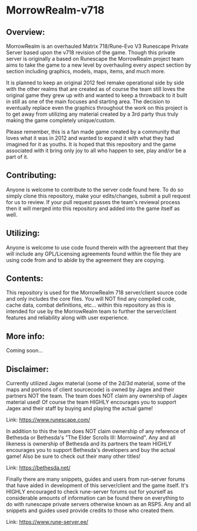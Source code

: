 # MorrowRealm-v718

Overview:
---------------
MorrowRealm is an overhauled Matrix 718/Rune-Evo V3 Runescape Private Server based upon the v718 revision of the game. Though this private server is originally a based on Runescape the MorrowRealm project team aims to take the game to a new level by overhauling every aspect section by section including graphics, models, maps, items, and much more.

It is planned to keep an original 2012 feel remake operational side by side with the other realms that are created as of course the team still loves the original game they grew up with and wanted to keep a throwback to it built in still as one of the main focuses and starting area. The decision to eventually replace even the graphics throughout the work on this project is to get away from utilizing any material created by a 3rd party thus truly making the game completely unique/custom.

Please remember, this is a fan made game created by a community that loves what it was in 2012 and wanted to expand it with what they had imagined for it as youths. It is hoped that this repository and the game associated with it bring only joy to all who happen to see, play and/or be a part of it.

Contributing:
-------------
Anyone is welcome to contribute to the server code found here. To do so simply clone this repository, make your edits/changes, submit a pull request for us to review. If your pull request passes the team's reviewal process then it will merged into this repository and added into the game itself as well.

Utilizing:
----------
Anyone is welcome to use code found therein with the agreement that they will include any GPL/Licensing agreements found within the file they are using code from and to abide by the agreement they are copying.

Contents:
---------
This repository is used for the MorrowRealm 718 server/client source code and only includes the core files. You will NOT find any compiled code, cache data, combat definitions, etc... within this repository as this is intended for use by the MorrowRealm team to further the server/client features and reliability along with user experience.

More info:
----------
Coming soon...

Disclaimer:
-----------
Currently utilized Jagex material (some of the 2d/3d material, some of the maps and portions of client sourcecode) is owned by Jagex and their partners NOT the team. The team does NOT claim any ownership of Jagex material used! Of course the team HIGHLY encourages you to support Jagex and their staff by buying and playing the actual game!

Link: https://www.runescape.com/

In addition to this the team does NOT claim ownership of any reference of Bethesda or Bethesda's "The Elder Scrolls III: Morrowind". Any and all likeness is ownership of Bethesda and its partners the team HIGHLY encourages you to support Bethesda's developers and buy the actual game! Also be sure to check out their many other titles!

Link: https://bethesda.net/

Finally there are many snippets, guides and users from run-server forums that have aided in development of this server/client and the game itself. It's HIGHLY encouraged to check rune-server forums out for yourself as considerable amounts of information can be found there on everything to do with runescape private servers otherwise known as an RSPS. Any and all snippets and guides used provide credits to those who created them.

Link: https://www.rune-server.ee/

